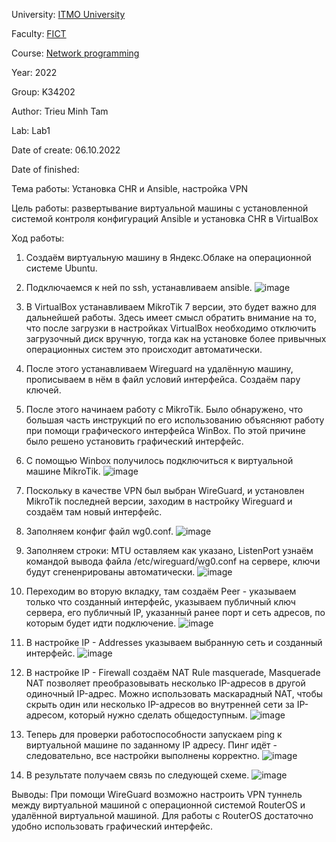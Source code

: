 University: [ITMO University](https://itmo.ru/ru/)

Faculty: [FICT](https://fict.itmo.ru)

Course: [Network programming](https://github.com/itmo-ict-faculty/network-programming)

Year: 2022

Group: K34202

Author: Trieu Minh Tam

Lab: Lab1

Date of create: 06.10.2022

Date of finished: 


Тема работы: Установка CHR и Ansible, настройка VPN

Цель работы: развертывание виртуальной машины с установленной системой контроля конфигураций Ansible и установка CHR в VirtualBox


Ход работы:
1. Создаём виртуальную машину в Яндекс.Облаке на операционной системе Ubuntu.

2. Подключаемся к ней по ssh, устанавливаем ansible.
![image](https://user-images.githubusercontent.com/87965299/194329321-c4d229b0-4aff-4c40-992f-e1be83411380.png)

3. В VirtualBox устанавливаем MikroTik 7 версии, это будет важно для дальнейшей работы. Здесь имеет смысл обратить внимание на то, что после загрузки в настройках VirtualBox необходимо отключить загрузочный диск вручную, тогда как на установке более привычных операционных систем это происходит автоматически.

4. После этого устанавливаем Wireguard на удалённую машину, прописываем в нём в файл условий интерфейса. Создаём пару ключей.

5. После этого начинаем работу с MikroTik. Было обнаружено, что большая часть инструкций по его использованию объясняют работу при помощи графического интерфейса WinBox. По этой причине было решено установить графический интерфейс.

6. С помощью Winbox получилось подключиться к виртуальной машине MikroTik.
![image](https://user-images.githubusercontent.com/87965299/194329653-581d378e-e6eb-41ea-92e2-c30d24678d23.png)

7. Поскольку в качестве VPN был выбран WireGuard, и установлен MikroTik последней версии, заходим в настройку Wireguard и создаём там новый интерфейс.
8. Заполняем конфиг файл wg0.conf.
![image](https://user-images.githubusercontent.com/87965299/195593722-2105b20a-3ae5-47fe-97cd-5b4ff7946c18.png)

9. Заполняем строки: MTU оставляем как указано, ListenPort узнаём командой вывода файла /etc/wireguard/wg0.conf на сервере, ключи будут сгененрированы автоматически.
![image](https://user-images.githubusercontent.com/87965299/195594525-e7f6a2ad-fb82-40b9-b995-d75a59754e48.png)

10. Переходим во вторую вкладку, там создаём Peer - указываем только что созданный интерфейс, указываем публичный ключ сервера, его публичный IP, указанный ранее порт и сеть адресов, по которым будет идти подключение.
![image](https://user-images.githubusercontent.com/87965299/194329996-06ae7b5e-d0b4-47ad-bffd-d4d170be1eca.png)

11. В настройке IP - Addresses указываем выбранную сеть и созданный интерфейс.
![image](https://user-images.githubusercontent.com/87965299/194330079-266e0da3-82d1-420c-b1ce-3c80690294a9.png)

12. В настройке IP - Firewall создаём NAT Rule masquerade, Masquerade NAT позволяет преобразовывать несколько IP-адресов в другой одиночный IP-адрес. Можно использовать маскарадный NAT, чтобы скрыть один или несколько IP-адресов во внутренней сети за IP-адресом, который нужно сделать общедоступным.
![image](https://user-images.githubusercontent.com/87965299/194330146-4f021507-eb4f-4f96-92ff-e0a7a6b3e37a.png)

13. Теперь для проверки работоспособности запускаем ping к виртуальной машине по заданному IP адресу. Пинг идёт - следовательно, все настройки выполнены корректно.
![image](https://user-images.githubusercontent.com/87965299/195593361-957c5415-1a67-4e9e-b109-10ad596f8cdc.png)

14. В результате получаем связь по следующей схеме.
![image](https://user-images.githubusercontent.com/87965299/194330244-9b3d3869-7d0a-4e53-970e-fcb69634be3f.png)

Выводы: При помощи WireGuard возможно настроить VPN туннель между виртуальной машиной с операционной системой RouterOS и удалённой виртуальной машиной. Для работы с RouterOS достаточно удобно использовать графический интерфейс.
